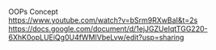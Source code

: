 OOPs Concept <br>
https://www.youtube.com/watch?v=bSrm9RXwBaI&t=2s <br>
https://docs.google.com/document/d/1ejJGZUeIqtTGG220-6XhK0opLUEiQg0U4fWMIVbeLvw/edit?usp=sharing
